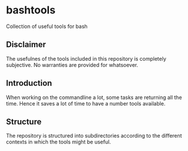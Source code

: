 # bashtools
Collection of useful tools for bash

## Disclaimer
The usefulnes of the tools included in this repository is completely subjective. No warranties are provided for whatsoever.

## Introduction
When working on the commandline a lot, some tasks are returning all the time. Hence it saves a lot of time to have a number 
tools available. 

## Structure
The repository is structured into subdirectories according to the different contexts in which the tools might be useful.

